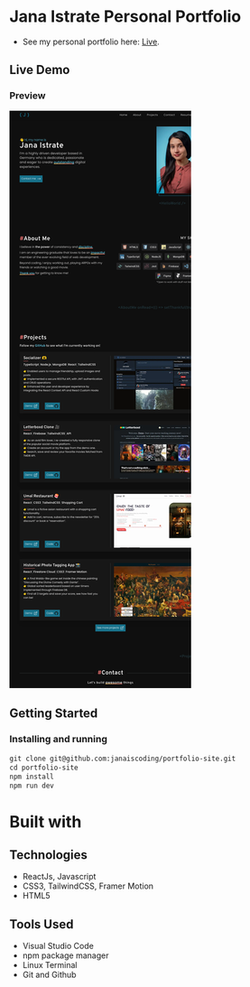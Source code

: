 # Jana Istrate Personal Portfolio

- See my personal portfolio here: [Live](https://www.janaistrate.com/).

## Live Demo

### Preview

![Preview personal portfolio - Desktop](/public/assets/portofolio_preview.png)

## Getting Started

### Installing and running

```
git clone git@github.com:janaiscoding/portfolio-site.git
cd portfolio-site
npm install
npm run dev
```

# Built with

## Technologies

- ReactJs, Javascript
- CSS3, TailwindCSS, Framer Motion
- HTML5

## Tools Used

- Visual Studio Code
- npm package manager
- Linux Terminal
- Git and Github
